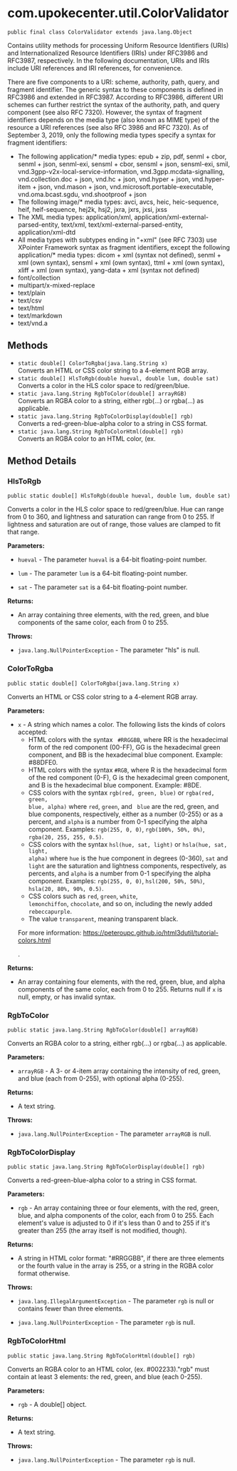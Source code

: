 # com.upokecenter.util.ColorValidator

    public final class ColorValidator extends java.lang.Object

Contains utility methods for processing Uniform Resource Identifiers (URIs)
 and Internationalized Resource Identifiers (IRIs) under RFC3986 and
 RFC3987, respectively. In the following documentation, URIs and IRIs
 include URI references and IRI references, for convenience. <p>There
 are five components to a URI: scheme, authority, path, query, and
 fragment identifier. The generic syntax to these components is
 defined in RFC3986 and extended in RFC3987. According to RFC3986,
 different URI schemes can further restrict the syntax of the
 authority, path, and query component (see also RFC 7320). However,
 the syntax of fragment identifiers depends on the media type (also
 known as MIME type) of the resource a URI references (see also RFC
 3986 and RFC 7320). As of September 3, 2019, only the following
 media types specify a syntax for fragment identifiers:</p> <ul>
 <li>The following application/* media types: epub + zip, pdf, senml
 + cbor, senml + json, senml-exi, sensml + cbor, sensml + json,
 sensml-exi, smil, vnd.3gpp-v2x-local-service-information,
 vnd.3gpp.mcdata-signalling, vnd.collection.doc + json, vnd.hc +
 json, vnd.hyper + json, vnd.hyper-item + json, vnd.mason + json,
 vnd.microsoft.portable-executable, vnd.oma.bcast.sgdu,
 vnd.shootproof + json</li> <li>The following image/* media types:
 avci, avcs, heic, heic-sequence, heif, heif-sequence, hej2k, hsj2,
 jxra, jxrs, jxsi, jxss</li> <li>The XML media types:
 application/xml, application/xml-external-parsed-entity, text/xml,
 text/xml-external-parsed-entity, application/xml-dtd</li> <li>All
  media types with subtypes ending in "+xml" (see RFC 7303) use
 XPointer Framework syntax as fragment identifiers, except the
 following application/* media types: dicom + xml (syntax not
 defined), senml + xml (own syntax), sensml + xml (own syntax), ttml
 + xml (own syntax), xliff + xml (own syntax), yang-data + xml
 (syntax not defined)</li> <li>font/collection</li>
 <li>multipart/x-mixed-replace</li> <li>text/plain</li>
 <li>text/csv</li> <li>text/html</li> <li>text/markdown</li>
 <li>text/vnd.a</li></ul>

## Methods

* `static double[] ColorToRgba​(java.lang.String x)`<br>
 Converts an HTML or CSS color string to a 4-element RGB array.
* `static double[] HlsToRgb​(double hueval,
        double lum,
        double sat)`<br>
 Converts a color in the HLS color space to red/green/blue.
* `static java.lang.String RgbToColor​(double[] arrayRGB)`<br>
 Converts an RGBA color to a string, either rgb(...) or rgba(...) as
 applicable.
* `static java.lang.String RgbToColorDisplay​(double[] rgb)`<br>
 Converts a red-green-blue-alpha color to a string in CSS format.
* `static java.lang.String RgbToColorHtml​(double[] rgb)`<br>
 Converts an RGBA color to an HTML color, (ex.

## Method Details

### HlsToRgb
    public static double[] HlsToRgb​(double hueval, double lum, double sat)
Converts a color in the HLS color space to red/green/blue. Hue can range
 from 0 to 360, and lightness and saturation can range from 0 to 255.
 If lightness and saturation are out of range, those values are
 clamped to fit that range.

**Parameters:**

* <code>hueval</code> - The parameter <code>hueval</code> is a 64-bit floating-point
 number.

* <code>lum</code> - The parameter <code>lum</code> is a 64-bit floating-point number.

* <code>sat</code> - The parameter <code>sat</code> is a 64-bit floating-point number.

**Returns:**

* An array containing three elements, with the red, green, and blue
 components of the same color, each from 0 to 255.

**Throws:**

* <code>java.lang.NullPointerException</code> - The parameter "hls" is null.

### ColorToRgba
    public static double[] ColorToRgba​(java.lang.String x)
Converts an HTML or CSS color string to a 4-element RGB array.

**Parameters:**

* <code>x</code> - A string which names a color. The following lists the kinds of
 colors accepted: <ul> <li>HTML colors with the syntax <code>
 #RRGGBB</code>, where RR is the hexadecimal form of the red component
 (00-FF), GG is the hexadecimal green component, and BB is the
 hexadecimal blue component. Example: #88DFE0.</li> <li>HTML colors
 with the syntax <code>#RGB</code>, where R is the hexadecimal form of the
 red component (0-F), G is the hexadecimal green component, and B is
 the hexadecimal blue component. Example: #8DE.</li> <li>CSS colors
 with the syntax <code>rgb(red, green, blue)</code> or <code>rgba(red,
 green, blue, alpha)</code> where <code>red</code>, <code>green</code>, and <code>
 blue</code> are the red, green, and blue components, respectively, either
 as a number (0-255) or as a percent, and <code>alpha</code> is a number
 from 0-1 specifying the alpha component. Examples: <code>rgb(255,
 0, 0)</code>, <code>rgb(100%, 50%, 0%)</code>, <code>rgba(20, 255, 255,
 0.5)</code>.</li> <li>CSS colors with the syntax <code>hsl(hue, sat,
 light)</code> or <code>hsla(hue, sat, light, alpha)</code> where <code>hue</code> is
 the hue component in degrees (0-360), <code>sat</code> and <code>light</code>
 are the saturation and lightness components, respectively, as
 percents, and <code>alpha</code> is a number from 0-1 specifying the
 alpha component. Examples: <code>rgb(255, 0, 0)</code>, <code>hsl(200,
 50%, 50%)</code>, <code>hsla(20, 80%, 90%, 0.5)</code>.</li> <li>CSS colors
 such as <code>red</code>, <code>green</code>, <code>white</code>, <code>
 lemonchiffon</code>, <code>chocolate</code>, and so on, including the newly
 added <code>rebeccapurple</code>.</li> <li>The value <code>transparent</code>,
 meaning transparent black.</li></ul> <p>For more information:
 https://peteroupc.github.io/html3dutil/tutorial-colors.html</p> .

**Returns:**

* An array containing four elements, with the red, green, blue, and
 alpha components of the same color, each from 0 to 255. Returns null
 if <code>x</code> is null, empty, or has invalid syntax.

### RgbToColor
    public static java.lang.String RgbToColor​(double[] arrayRGB)
Converts an RGBA color to a string, either rgb(...) or rgba(...) as
 applicable.

**Parameters:**

* <code>arrayRGB</code> - A 3- or 4-item array containing the intensity of red, green,
 and blue (each from 0-255), with optional alpha (0-255).

**Returns:**

* A text string.

**Throws:**

* <code>java.lang.NullPointerException</code> - The parameter <code>arrayRGB</code> is null.

### RgbToColorDisplay
    public static java.lang.String RgbToColorDisplay​(double[] rgb)
Converts a red-green-blue-alpha color to a string in CSS format.

**Parameters:**

* <code>rgb</code> - An array containing three or four elements, with the red, green,
 blue, and alpha components of the color, each from 0 to 255. Each
 element's value is adjusted to 0 if it's less than 0 and to 255 if
 it's greater than 255 (the array itself is not modified, though).

**Returns:**

* A string in HTML color format: "#RRGGBB", if there are three
 elements or the fourth value in the array is 255, or a string in the
 RGBA color format otherwise.

**Throws:**

* <code>java.lang.IllegalArgumentException</code> - The parameter <code>rgb</code> is null or contains
 fewer than three elements.

* <code>java.lang.NullPointerException</code> - The parameter <code>rgb</code> is null.

### RgbToColorHtml
    public static java.lang.String RgbToColorHtml​(double[] rgb)
Converts an RGBA color to an HTML color, (ex. #002233)."rgb" must
 contain at least 3 elements: the red, green, and blue (each 0-255).

**Parameters:**

* <code>rgb</code> - A double[] object.

**Returns:**

* A text string.

**Throws:**

* <code>java.lang.NullPointerException</code> - The parameter <code>rgb</code> is null.
